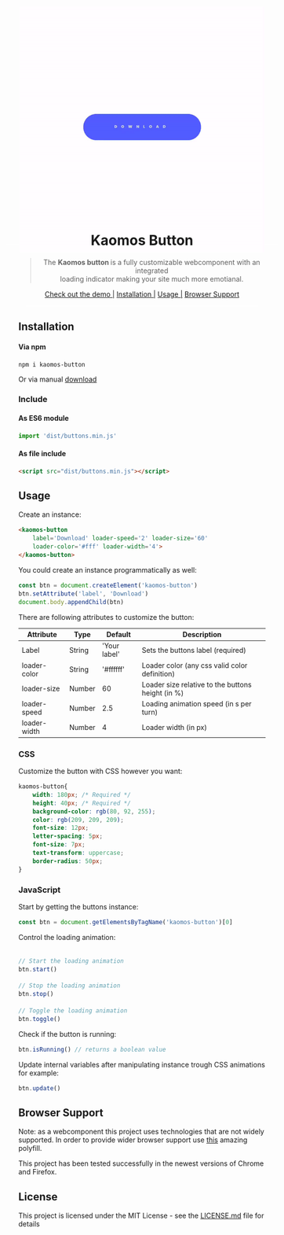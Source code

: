 <h1 align="center">
    <img src="./documentation/img/loader.gif" width="500px">
    <br>
    <hr style="height:1px;border:none;margin:-25px;color:#fff;background-color:#fff;">
    Kaomos Button
</h1>

<blockquote align="center">
    The <strong>Kaomos button </strong> is a fully customizable webcomponent with an integrated <br>
    loading indicator making your site much more emotianal.
</blockquote>

<div align="center">
    <a href=zsacrety.github.io/kaomos-button">Check out the demo |</a>
    <a href="#Installation">Installation |</a>
    <a href="#usage">Usage |</a>
    <a href="#browser-support">Browser Support</a>
</div>

<hr style="height:1px;border:none;margin:15px;color:#fff;background-color:#fff;">

## Installation

#### Via npm

```
npm i kaomos-button
```

Or via manual [download]()

### Include

#### As ES6 module

```javascript
import 'dist/buttons.min.js'
```

#### As file include

```html
<script src="dist/buttons.min.js"></script>
```

## Usage

Create an instance:

```html
<kaomos-button 
    label='Download' loader-speed='2' loader-size='60'
    loader-color='#fff' loader-width='4'>
</kaomos-button>
```

You could create an instance programmatically as well:

```javascript
const btn = document.createElement('kaomos-button')
btn.setAttribute('label', 'Download')
document.body.appendChild(btn)
```

There are following attributes to customize the button:

| Attribute | Type | Default | Description |
| ----------- | ----------- | ----------- | ----------- |
| Label | String | 'Your label' | Sets the buttons label (required) |
| loader-color | String | '#ffffff' | Loader color (any css valid color definition) |
| loader-size | Number | 60 | Loader size relative to the buttons height (in %) |
| loader-speed | Number | 2.5 | Loading animation speed (in s per turn) |
| loader-width | Number | 4 | Loader width (in px) |


### CSS

Customize the button with CSS however you want:

```css
kaomos-button{
    width: 180px; /* Required */
    height: 40px; /* Required */
    background-color: rgb(80, 92, 255);
    color: rgb(209, 209, 209);
    font-size: 12px;
    letter-spacing: 5px;
    font-size: 7px;
    text-transform: uppercase;
    border-radius: 50px;
}
```

### JavaScript

Start by getting the buttons instance:

```javascript
const btn = document.getElementsByTagName('kaomos-button')[0]
```

Control the loading animation:

```javascript

// Start the loading animation
btn.start()

// Stop the loading animation
btn.stop()

// Toggle the loading animation
btn.toggle()

```

Check if the button is running:

```javascript
btn.isRunning() // returns a boolean value
```

Update internal variables after manipulating instance trough CSS animations for example:

```javascript
btn.update()
```

## Browser Support

Note: as a webcomponent this project uses technologies that are not widely supported. In order to provide wider browser support use [this](https://github.com/WebComponents/webcomponentsjs) amazing polyfill.

This project has been tested successfully in the newest versions of Chrome and Firefox.

## License

This project is licensed under the MIT License - see the [LICENSE.md](LICENSE.md) file for details